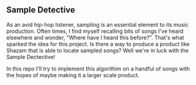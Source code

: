 ## Sample Detective

As an avid hip-hop listener, sampling is an essential element to its music production. Often times, I find myself recalling bits of songs I've heard elsewhere and wonder, "Where have I heard this before?". That's what sparked the idea for this project. Is there a way to produce a product like Shazam that is able to locate sampled songs? Well we're in luck with the Sample Dectective!

In this repo I'll try to implement this algorithim on a handful of songs with the hopes of maybe making it a larger scale product. 